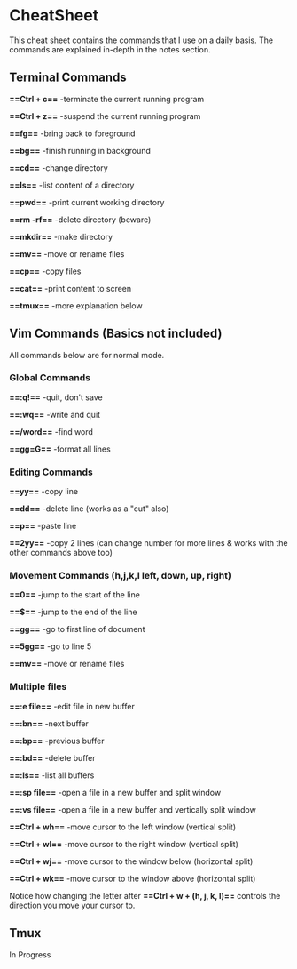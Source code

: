 # CheatSheet

This cheat sheet contains the commands that I use on a daily basis. The commands
are explained in-depth in the notes section.

## Terminal Commands

**==Ctrl + c==** -terminate the current running program

**==Ctrl + z==** -suspend the current running program

**==fg==** -bring back to foreground

**==bg==** -finish running in background

**==cd==** -change directory

**==ls==** -list content of a directory

**==pwd==** -print current working directory

**==rm -rf==** -delete directory (beware)

**==mkdir==** -make directory

**==mv==** -move or rename files

**==cp==** -copy files

**==cat==** -print content to screen

**==tmux==** -more explanation below

## Vim Commands (Basics not included)

All commands below are for normal mode.

### Global Commands

**==:q!==** -quit, don't save

**==:wq==** -write and quit

**==/word==** -find word

**==gg=G==** -format all lines

### Editing Commands

**==yy==** -copy line

**==dd==** -delete line (works as a "cut" also)

**==p==** -paste line

**==2yy==** -copy 2 lines (can change number for more lines & works with the
other commands above too)

### Movement Commands (h,j,k,l left, down, up, right)

**==0==** -jump to the start of the line

**==$==** -jump to the end of the line

**==gg==** -go to first line of document

**==5gg==** -go to line 5

**==mv==** -move or rename files

### Multiple files

**==:e file==** -edit file in new buffer

**==:bn==** -next buffer

**==:bp==** -previous buffer

**==:bd==** -delete buffer

**==:ls==** -list all buffers

**==:sp file==** -open a file in a new buffer and split window

**==:vs file==** -open a file in a new buffer and vertically split window

**==Ctrl + wh==** -move cursor to the left window (vertical split)

**==Ctrl + wl==** -move cursor to the right window (vertical split)

**==Ctrl + wj==** -move cursor to the window below (horizontal split)

**==Ctrl + wk==** -move cursor to the window above (horizontal split)

Notice how changing the letter after **==Ctrl + w + (h, j, k, l)==** controls
the direction you move your cursor to.

## Tmux

In Progress
